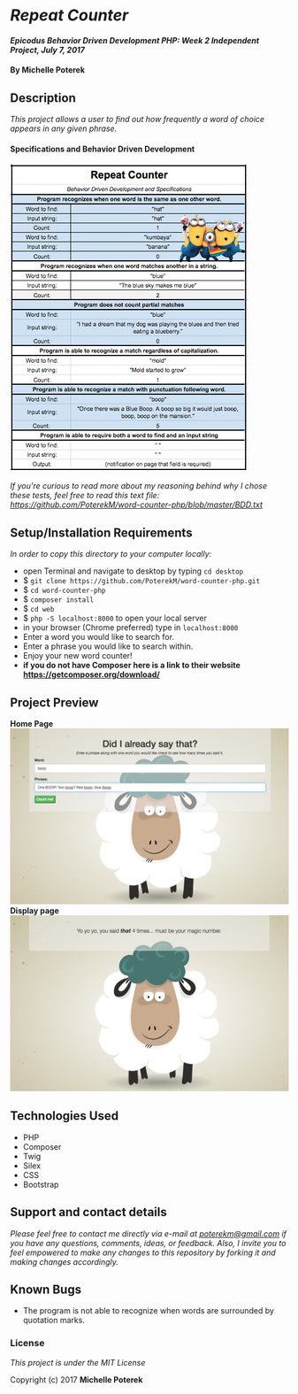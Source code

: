 # _Repeat Counter_

#### _Epicodus Behavior Driven Development PHP: Week 2 Independent Project, July 7, 2017_

#### By **Michelle Poterek**

## Description

_This project allows a user to find out how frequently a word of choice appears in any given phrase._


#### Specifications and Behavior Driven Development

  ![Minion-ified Behavior Driven Development](img/BDD-1.png)

_If you're curious to read more about my reasoning behind why I chose these tests, feel free to read this text file: https://github.com/PoterekM/word-counter-php/blob/master/BDD.txt_

## Setup/Installation Requirements
_In order to copy this directory to your computer locally:_
* open Terminal and navigate to desktop by typing `cd desktop`
* $ `git clone https://github.com/PoterekM/word-counter-php.git`
* $ `cd word-counter-php`
* $ `composer install`
* $ `cd web`
* $ `php -S localhost:8000` to open your local server
* in your browser (Chrome preferred) type in `localhost:8000`
* Enter a word you would like to search for.
* Enter a phrase you would like to search within.
* Enjoy your new word counter!
* **if you do not have Composer here is a link to their website https://getcomposer.org/download/**




## Project Preview

**Home Page**
![Input Page](img/Input.png)
**Display page**
![Input Page](img/Output.png)


## Technologies Used

* PHP
* Composer
* Twig
* Silex
* CSS
* Bootstrap

## Support and contact details
_Please feel free to contact me directly via e-mail at poterekm@gmail.com if you have any questions, comments, ideas, or feedback. Also, I invite you to feel empowered to make any changes to this repository by forking it and making changes accordingly._

## Known Bugs
* The program is not able to recognize when words are surrounded by quotation marks.

### License

*This project is under the MIT License*

Copyright (c) 2017 **Michelle Poterek**

